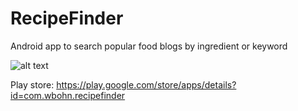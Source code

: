 # RecipeFinder
Android app to search popular food blogs by ingredient or keyword


![alt text](screenshots/appoverview.png "App overview")

Play store: https://play.google.com/store/apps/details?id=com.wbohn.recipefinder
